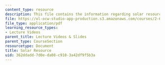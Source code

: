 ```yaml
---
content_type: resource
description: This file contains the information regarding solar resource.
file: https://ol-ocw-studio-app-production.s3.amazonaws.com/courses/2-627-fundamentals-of-photovoltaics-fall-2013/362ddadd7d0eda08c9103a42df9f5b3a_MIT2_627F13_lec02.pdf
file_type: application/pdf
learning_resource_types:
- Lecture Videos
parent_title: Lecture Videos & Slides
parent_type: CourseSection
resourcetype: Document
title: Solar Resource
uid: 362ddadd-7d0e-da08-c910-3a42df9f5b3a
---
```

